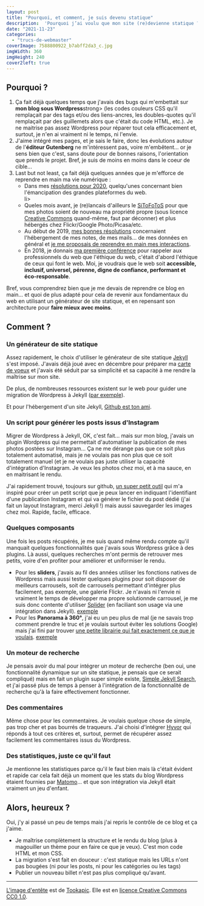 ```yaml
---
layout: post
title: "Pourquoi, et comment, je suis devenu statique"
description:  'Pourquoi j’ai voulu que mon site (re)devienne statique ? Comment je m‘y suis pris ?'
date: "2021-11-23"
categories: 
  - "trucs-de-webmaster"
coverImage: 7588800922_b7abff2da3_c.jpg
imgWidth: 360
imgHeight: 240
cover2left: true
---
```


## Pourquoi ?

<ol>
	<li>Ça fait déjà quelques temps que j'avais des bugs qui m'embettait sur <strong>mon blog sous Wordpress</strong>strong> (les codes couleurs <abbr>CSS</abbr> qu'il remplaçait par des tags et/ou des liens-ancres, les doubles-quotes qu'il remplaçait par des guillemets alors que c'était du code <abbr>HTML</abbr>, etc.). Je ne maitrise pas assez Wordpress pour réparer tout cela efficacement et, surtout, je n'en ai vraiment ni le temps, ni l'envie.</li>
	<li>J'aime intégré mes pages, et je sais le faire, donc les évolutions autour de l'<strong>éditeur Gutenberg</strong> ne m'intéressent pas, voire m'embêtent... or je sens bien que c'est, sans doute pour de bonnes raisons, l'orientation que prends le projet. Bref, je suis de moins en moins dans le coeur de cible...</li>
	<li><span lang="en">Last but not least</span>, ça fait déjà quelques années que je m'efforce de reprendre en main ma vie numérique&nbsp;:
		<ul>
			<li>Dans mes <a href="/2020/01/resolutions/">résolutions pour 2020</a>, quelqu'unes concernant bien l'émancipation des grandes plateformes du web.</li>li>
			<li>Queles mois avant, je (re)lancais d'ailleurs le <a href="/2019/10/hes-back/">SiToFoToS</a> pour que mes photos soient de nouveau ma propriété propre (sous licence <a href="https://creativecommons.org/licenses/by-nc-nd/2.0/" lang="en">Creative Commons</a> quand-même, faut par déconner) et plus hébergés chez <span lang="en">Flickr/Google Photo/Picasa</span>/etc.</li>
			<li>Au début de 2019, <a href="/2019/01/bonne-annee-4/">mes bonnes résolutions</a> concernaient l'hébergement de mes notes, de mes mails... de mes données en général et <a href="/2019/01/et-si-on-reprenait-le-controle/">je me proposais de reprendre en main mes interactions</a>.</li>
			<li>En 2018, je donnais <a href="/2018/06/manifeste-pour-un-web-ethique/">ma première conférence</a> pour rappeler aux professionnels du web que l'éthique du web, c'était d'abord l'éthique de ceux qui font le web. Moi, je voudrais que le web soit <strong>accessible, inclusif, universel, pérenne, digne de confiance, performant et éco-responsable</strong>.</li>
		</ul>
	</li>
</ol>
<p>Bref, vous comprendrez bien que je me devais de reprendre ce blog en main... et quoi de plus adapté pour cela de revenir aux fondamentaux du web en utilisant un générateur de site statique, et en repensant son architecture pour <strong>faire mieux avec moins</strong>.</p>

## Comment ?

### Un générateur de site statique

Assez rapidement, le choix d'utiliser le générateur de site statique <a href="https://jekyllrb.com/">Jekyll</a> s'est imposé. J'avais déjà joué avec en décembre pour préparer ma <a href="/2021/01/bonne-annee-5/">carte de voeux</a> et j'avais été séduit par sa simplicité et sa capacité à me rendre la maîtrise sur mon site.

De plus, de nombreuses ressources existent sur le web pour guider une migration de Wordpress à Jekyll (<a href="https://blog.webjeda.com/wordpress-to-jekyll-migration/#step-3-export-comments">par exemple</a>).

Et pour l'hébergement d'un site Jekyll, <a href="https://docs.github.com/en/enterprise-cloud@latest/pages/setting-up-a-github-pages-site-with-jekyll">Github est ton ami</a>.

### Un script pour générer les posts issus d'Instagram

Migrer de Wordpress à Jekyll, <abbr>OK</abbr>, c'est fait... mais sur mon blog, j'avais un plugin Wordpress qui me permettait d'automatiser la publication de mes photos postées sur Instagram... Ça ne me dérange pas que ce soit plus totalement automatisé, mais je ne voulais pas non plus que ce soit totalement manuel (et je ne voulais pas juste utiliser la capacité d'intégration d'Instagram. Je veux les photos chez moi, et à ma sauce, en en maitrisant le rendu.

J'ai rapidement trouvé, toujours sur github, <a href="https://github.com/wouterbulten/jekyll-instagram-importer">un super petit outil</a> qui m'a inspiré pour créer un petit script que je peux lancer en indiquant l'identifiant d'une publication Instagram et qui va générer le fichier du post dédié (j'ai fait un <span lang="en">layout</span> Instagram, merci <span lang="en">Jekyll</span>&nbsp;!) mais aussi sauvegarder les images chez moi. Rapide, facile, efficace.

### Quelques composants

Une fois les posts récupérés, je me suis quand même rendu compte qu'il manquait quelques fonctionnalités que j'avais sous Wordpress grâce à des <span lang="en">plugins</span>. Là aussi, quelques recherches m'ont permis de retrouver mes petits, voire d'en profiter pour améliorer et uniformiser le rendu.

<ul>
	<li>Pour les <strong lang="en">sliders</strong>, j'avais au fil des années utiliser les fonctions natives de Wordpress mais aussi tester quelques plugins pour soit disposer de meilleurs carrousels, soit de carrousels permettant d'intégrer plus facilement, pas exemple, une galerie <span lang="en">Flickr</span>. Je n'avais ni l'envie ni vraiment le temps de développer ma propre solutionnde carrousel, je me suis donc contente d'utiliser <a href="https://splidejs.com/" lang="en">Splider</a> (en faciliant son usage via une intégration dans <span lang="en">Jekyll</span>). <a href="/2021/04/lomoinstant-automat-x-parc-de-pourtales/" title="Carrousel de photos du Parc de Pourtalés">exemple</a></li>
	<li>Pour les <strong>Panorama à 360&deg;</strong>, j'ai eu un peu plus de mal (je ne savais trop comment prendre le truc et je voulais surtout éviter les solutions Google) mais j'ai fini par trouver <a href="https://pannellum.org/documentation/examples/auto-load/">une petite librairie qui fait exactement ce que je voulais</a>. <a href="/2019/02/de-retour-de-chatel-avec-plein-de-bons-souvenirs-et-quelques-panoramas/" title="Panorams de Châtel">exemple</a></li>
</ul>

### Un moteur de recherche

Je pensais avoir du mal pour intégrer un moteur de recherche (ben oui, une fonctionnalité dynamique sur un site statique, je pensais que ce serait compliqué) mais en fait un plugin super simple existe, <a href="https://github.com/christian-fei/Simple-Jekyll-Search">Simple Jekyll Search</a>, et j'ai passé plus de temps à penser à l'intégration de la fonctionnalité de recherche qu'à la faire effectivement fonctionner.

### Des commentaires

Même chose pour les commentaires. Je voulais quelque chose de simple, pas trop cher et pas bourrés de traqueurs. J'ai choisi d'intégrer <a href="https://hyvor.com/">Hyvor</a> qui réponds à tout ces critères et, surtout, permet de récupérer assez facilement les commentaires issus du <span lang="en">Wordpress</span>.

### Des statistiques, juste ce qu'il faut

Je mentionne les statistiques parce qu'il le faut bien mais là c'était évident et rapide car cela fait déjà un moment que les stats du blog Wordpress étaient fournies par <a href="https://matomo.org/">Matomo</a>... et que son intégration via <span lang="en">Jekyll</span> était vraiment un jeu d'enfant.

## Alors, heureux&nbsp;?

Oui, j'y ai passé un peu de temps mais j'ai repris le contrôle de ce blog et ça j'aime.
 - Je maîtrise complètement la structure et le rendu du blog (plus à magouiller un thème pour en faire ce que je veux). C'est mon code <abbr>HTML</abbr> et mon <abbr>CSS</abbr>.
 - La migration s'est fait en douceur&nbsp;: c'est statique mais les <abbr>URLs</abbr> n'ont pas bougées (ni pour les posts, ni pour les catégories ou les tags)
 - Publier un nouveau billet n'est pas plus compliqué qu'avant.

* * *

[L'image d'entête](https://www.pexels.com/photo/dark-lego-miniature-star-wars-16485/) est de [Tookapic](https://www.pexels.com/@tookapic). Elle est en [licence Creative Commons CC0 1.0](https://creativecommons.org/publicdomain/zero/1.0/).

